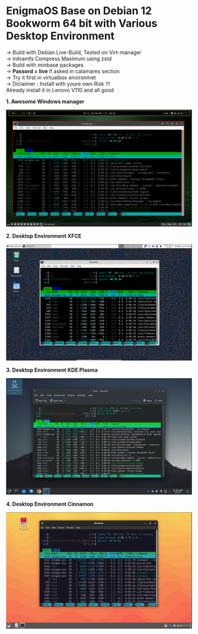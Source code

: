 <h1>EnigmaOS Base on Debian 12 Bookworm 64 bit with Various Desktop Environment</h1>

-> Build with Debian Live-Build, Tested on Virt-manager </br>
-> initramfs Compress Maximum using zstd </br>
-> Build with minbase packages </br>
-> <b>Passord = live </b> if asked in calamares section </br>
-> Try it first in virtualbox environmet </br>
-> Diclaimer : Install with youre own Risk !!! </br>
Already install it in Lenovo V110 and all good

<b>1. Awesome Windows manager</b>

 ![Awesome Windows Manager](https://github.com/EnigmaElec/EnigmaElec.github.io/blob/main/assset/EnimaOS_awesomeWM/6.png)

<b>2. Desktop Environment XFCE</b>

 ![XFCE](https://github.com/EnigmaElec/EnigmaElec.github.io/blob/main/assset/EnigmaOS_%20XFCE/Screenshot%20from%202025-05-01%2006-10-32.png)

<b>3. Desktop Environment KDE Plasma</b>

![KDE Plasma](https://github.com/EnigmaElec/EnigmaElec.github.io/blob/main/assset/EnigmaOS_Plasma/5.png)

<b>4. Desktop Environment Cinnamon</b>

![Cinnamon](https://github.com/EnigmaElec/EnigmaElec.github.io/blob/main/assset/EnigmaOS_cinammon/2.png)

